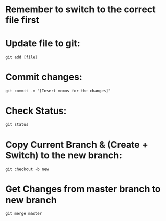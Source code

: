 # Remember to switch to the correct file first

# Update file to git:
	git add [file]

# Commit changes:
	git commit -m "[Insert memos for the changes]"

# Check Status:
	git status

# Copy Current Branch & (Create + Switch) to the new branch:
	git checkout -b new

# Get Changes from master branch to new branch
	git merge master
	